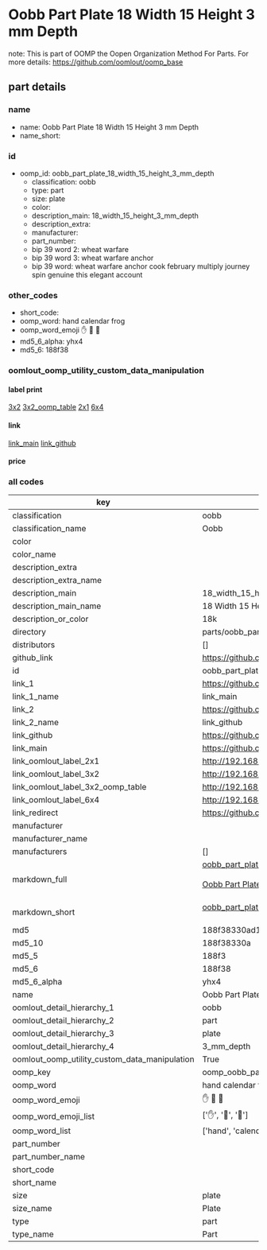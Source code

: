 # Oobb Part Plate 18 Width 15 Height 3 mm Depth  

note: This is part of OOMP the Oopen Organization Method For Parts. For more details: https://github.com/oomlout/oomp_base

##  part details
  







### name
* name: Oobb Part Plate 18 Width 15 Height 3 mm Depth
* name_short: 
### id
* oomp_id: oobb_part_plate_18_width_15_height_3_mm_depth
  * classification: oobb
  * type: part
  * size: plate
  * color: 
  * description_main: 18_width_15_height_3_mm_depth
  * description_extra: 
  * manufacturer: 
  * part_number: 
  * bip 39 word 2: wheat warfare
  * bip 39 word 3: wheat warfare anchor
  * bip 39 word: wheat warfare anchor cook february multiply journey spin genuine this elegant account

### other_codes
* short_code: 
* oomp_word: hand calendar frog
* oomp_word_emoji :hand: :calendar: :frog:
* md5_6_alpha: yhx4
* md5_6: 188f38






### oomlout_oomp_utility_custom_data_manipulation
#### label print
[3x2](http://192.168.1.245:1112/?label=oomp%20yhx4)
[3x2_oomp_table](http://192.168.1.108:1112/?label=oomp%20yhx4)
[2x1](http://192.168.1.242:1112/?label=oomp%20yhx4)
[6x4](http://192.168.1.55:1112/?label=oomp%20yhx4)    

#### link

[link_main](https://github.com/oomlout/oomlout_oomp_version_1_messy/tree/main/parts/oobb_part_plate_18_width_15_height_3_mm_depth) [link_github](https://github.com/oomlout/oomlout_oomp_version_1_messy/tree/main/parts/oobb_part_plate_18_width_15_height_3_mm_depth)                             

#### price







### all codes 
| key | value |  
| --- | --- |  
| classification | oobb |  
| classification_name | Oobb |  
| color |  |  
| color_name |  |  
| description_extra |  |  
| description_extra_name |  |  
| description_main | 18_width_15_height_3_mm_depth |  
| description_main_name | 18 Width 15 Height 3 mm Depth |  
| description_or_color | 18k |  
| directory | parts/oobb_part_plate_18_width_15_height_3_mm_depth |  
| distributors | [] |  
| github_link | https://github.com/oomlout/oomlout_oomp_part_src/tree/main/parts/oobb_part_plate_18_width_15_height_3_mm_depth |  
| id | oobb_part_plate_18_width_15_height_3_mm_depth |  
| link_1 | https://github.com/oomlout/oomlout_oomp_version_1_messy/tree/main/parts/oobb_part_plate_18_width_15_height_3_mm_depth |  
| link_1_name | link_main |  
| link_2 | https://github.com/oomlout/oomlout_oomp_version_1_messy/tree/main/parts/oobb_part_plate_18_width_15_height_3_mm_depth |  
| link_2_name | link_github |  
| link_github | https://github.com/oomlout/oomlout_oomp_version_1_messy/tree/main/parts/oobb_part_plate_18_width_15_height_3_mm_depth |  
| link_main | https://github.com/oomlout/oomlout_oomp_version_1_messy/tree/main/parts/oobb_part_plate_18_width_15_height_3_mm_depth |  
| link_oomlout_label_2x1 | http://192.168.1.242:1112/?label=oomp%20yhx4 |  
| link_oomlout_label_3x2 | http://192.168.1.245:1112/?label=oomp%20yhx4 |  
| link_oomlout_label_3x2_oomp_table | http://192.168.1.108:1112/?label=oomp%20yhx4 |  
| link_oomlout_label_6x4 | http://192.168.1.55:1112/?label=oomp%20yhx4 |  
| link_redirect | https://github.com/oomlout/oomlout_oomp_version_1_messy/tree/main/parts/oobb_part_plate_18_width_15_height_3_mm_depth |  
| manufacturer |  |  
| manufacturer_name |  |  
| manufacturers | [] |  
| markdown_full | [oobb_part_plate_18_width_15_height_3_mm_depth](none)<br>[](none)<br>[Oobb Part Plate 18 Width 15 Height 3 Mm Depth](none)<br><br> |  
| markdown_short | [oobb_part_plate_18_width_15_height_3_mm_depth](none)<br><br> |  
| md5 | 188f38330ad1ef0e45aa22fa10fdc7cf |  
| md5_10 | 188f38330a |  
| md5_5 | 188f3 |  
| md5_6 | 188f38 |  
| md5_6_alpha | yhx4 |  
| name | Oobb Part Plate 18 Width 15 Height 3 mm Depth |  
| oomlout_detail_hierarchy_1 | oobb |  
| oomlout_detail_hierarchy_2 | part |  
| oomlout_detail_hierarchy_3 | plate |  
| oomlout_detail_hierarchy_4 | 3_mm_depth |  
| oomlout_oomp_utility_custom_data_manipulation | True |  
| oomp_key | oomp_oobb_part_plate_18_width_15_height_3_mm_depth |  
| oomp_word | hand calendar frog |  
| oomp_word_emoji | :hand: :calendar: :frog: |  
| oomp_word_emoji_list | [':hand:', ':calendar:', ':frog:'] |  
| oomp_word_list | ['hand', 'calendar', 'frog'] |  
| part_number |  |  
| part_number_name |  |  
| short_code |  |  
| short_name |  |  
| size | plate |  
| size_name | Plate |  
| type | part |  
| type_name | Part |  
